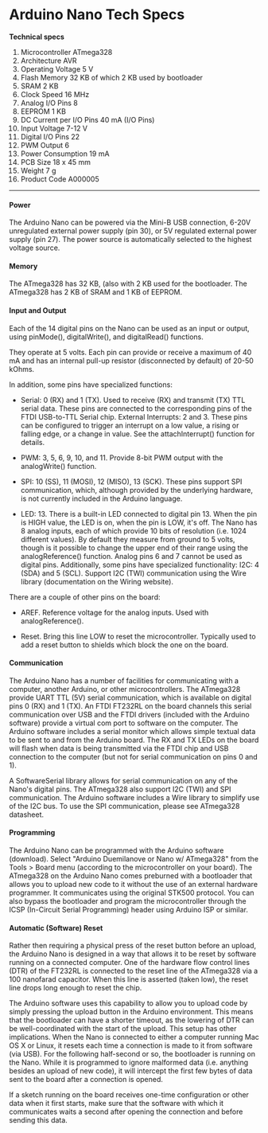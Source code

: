 # Arduino Nano Tech Specs

<b>Technical specs</b>

1. Microcontroller	ATmega328
2. Architecture	AVR
3. Operating Voltage	5 V
4. Flash Memory	32 KB of which 2 KB used by bootloader
5. SRAM	2 KB
6. Clock Speed	16 MHz
7. Analog I/O Pins	8
8. EEPROM	1 KB
9. DC Current per I/O Pins	40 mA (I/O Pins)
10. Input Voltage	7-12 V
11. Digital I/O Pins	22
12. PWM Output	6
13. Power Consumption	19 mA
14. PCB Size	18 x 45 mm
15. Weight	7 g
16. Product Code	A000005

---

#### Power
The Arduino Nano can be powered via the Mini-B USB connection, 6-20V unregulated external power supply (pin 30), 
or 5V regulated external power supply (pin 27). The power source is automatically selected to the highest voltage source. 

#### Memory
The ATmega328 has 32 KB, (also with 2 KB used for the bootloader. The ATmega328 has 2 KB of SRAM and 1 KB of EEPROM. 

#### Input and Output
Each of the 14 digital pins on the Nano can be used as an input or output, 
  using pinMode(), digitalWrite(), and digitalRead() functions. 

They operate at 5 volts. Each pin can provide or receive a maximum of 40 mA and has an internal pull-up resistor 
(disconnected by default) of 20-50 kOhms. 

In addition, some pins have specialized functions:
- Serial: 0 (RX) and 1 (TX). Used to receive (RX) and transmit (TX) TTL serial data. These pins are connected to the corresponding pins of the FTDI USB-to-TTL Serial chip.
External Interrupts: 2 and 3. These pins can be configured to trigger an interrupt on a low value, a rising or falling edge, or a change in value. See the attachInterrupt() function for details.

- PWM: 3, 5, 6, 9, 10, and 11. Provide 8-bit PWM output with the analogWrite() function.

- SPI: 10 (SS), 11 (MOSI), 12 (MISO), 13 (SCK). These pins support SPI communication, which, although provided by the underlying hardware, is not currently included in the Arduino language.

- LED: 13. There is a built-in LED connected to digital pin 13. When the pin is HIGH value, the LED is on, when the pin is LOW, it's off.
The Nano has 8 analog inputs, each of which provide 10 bits of resolution (i.e. 1024 different values). By default they measure from ground to 5 volts, though is it possible to change the upper end of their range using the analogReference() function. Analog pins 6 and 7 cannot be used as digital pins. Additionally, some pins have specialized functionality:
I2C: 4 (SDA) and 5 (SCL). Support I2C (TWI) communication using the Wire library (documentation on the Wiring website).

There are a couple of other pins on the board:

- AREF. Reference voltage for the analog inputs. Used with analogReference().

- Reset. Bring this line LOW to reset the microcontroller. Typically used to add a reset button to shields which block the one on the board.

#### Communication

The Arduino Nano has a number of facilities for communicating with a computer, another Arduino, or other microcontrollers. 
The ATmega328 provide UART TTL (5V) serial communication, which is available on digital pins 0 (RX) and 1 (TX). An FTDI FT232RL on the 
board channels this serial communication over USB and the FTDI drivers (included with the Arduino software) provide a virtual 
com port to software on the computer. The Arduino software includes a serial monitor which allows simple textual data to be sent to and from the Arduino board. The RX and TX LEDs on the board will flash when data is being transmitted via the FTDI chip and USB connection to the computer (but not for serial communication on pins 0 and 1). 

A SoftwareSerial library allows for serial communication on any of the Nano's digital pins. 
The ATmega328 also support I2C (TWI) and SPI communication. The Arduino software includes a Wire library to simplify use of the
I2C bus. To use the SPI communication, please see ATmega328 datasheet. 

#### Programming

The Arduino Nano can be programmed with the Arduino software (download). Select "Arduino Duemilanove or Nano w/ ATmega328" from the Tools > Board menu (according to the microcontroller on your board). 
The ATmega328 on the Arduino Nano comes preburned with a bootloader that allows you to upload new code to it without the use of an external hardware programmer. It communicates using the original STK500 protocol. 
You can also bypass the bootloader and program the microcontroller through the ICSP (In-Circuit Serial Programming) header using Arduino ISP or similar. 

#### Automatic (Software) Reset
Rather then requiring a physical press of the reset button before an upload, the Arduino Nano is designed in a way that allows it to be 
reset by software running on a connected computer. One of the hardware flow control lines (DTR) of the FT232RL is connected to the 
reset line of the ATmega328 via a 100 nanofarad capacitor. When this line is asserted (taken low), the reset line drops long enough to 
reset the chip. 

The Arduino software uses this capability to allow you to upload code by simply pressing the upload button in the Arduino environment. This means that the bootloader can have a shorter timeout, as the lowering of DTR can be well-coordinated with the start of the upload. 
This setup has other implications. When the Nano is connected to either a computer running Mac OS X or Linux, it resets each time 
a connection is made to it from software (via USB). For the following half-second or so, the bootloader is running on the Nano. 
While it is programmed to ignore malformed data (i.e. anything besides an upload of new code), it will intercept the first few bytes 
of data sent to the board after a connection is opened. 

If a sketch running on the board receives one-time configuration or other data when it first starts, make sure that the 
software with which it communicates waits a second after opening the connection and before sending this data.
